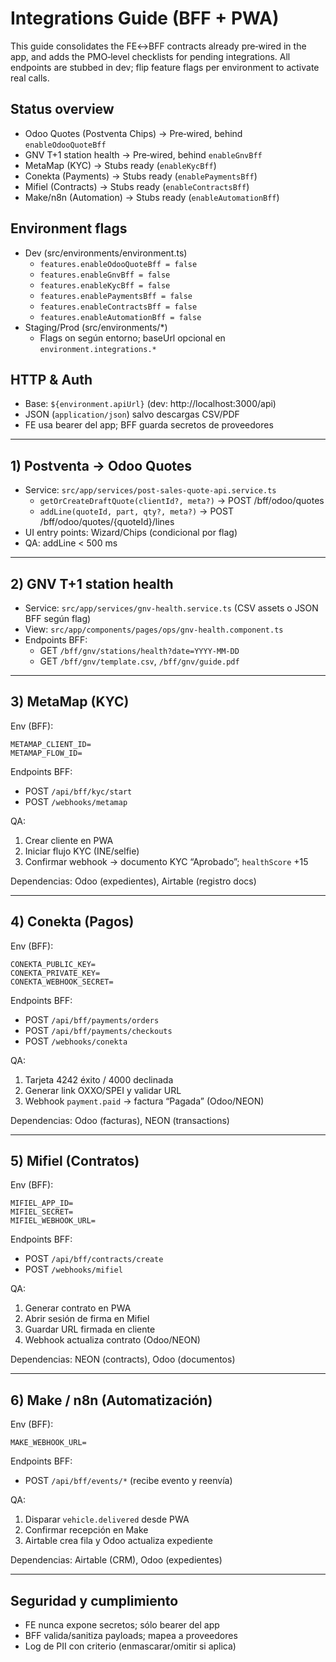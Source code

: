 # Integrations Guide (BFF + PWA)

This guide consolidates the FE↔BFF contracts already pre‑wired in the app, and adds the PMO‑level checklists for pending integrations. All endpoints are stubbed in dev; flip feature flags per environment to activate real calls.

## Status overview

- Odoo Quotes (Postventa Chips) → Pre‑wired, behind `enableOdooQuoteBff`
- GNV T+1 station health → Pre‑wired, behind `enableGnvBff`
- MetaMap (KYC) → Stubs ready (`enableKycBff`)
- Conekta (Payments) → Stubs ready (`enablePaymentsBff`)
- Mifiel (Contracts) → Stubs ready (`enableContractsBff`)
- Make/n8n (Automation) → Stubs ready (`enableAutomationBff`)

## Environment flags

- Dev (src/environments/environment.ts)
  - `features.enableOdooQuoteBff = false`
  - `features.enableGnvBff = false`
  - `features.enableKycBff = false`
  - `features.enablePaymentsBff = false`
  - `features.enableContractsBff = false`
  - `features.enableAutomationBff = false`
- Staging/Prod (src/environments/*)
  - Flags on según entorno; baseUrl opcional en `environment.integrations.*`

## HTTP & Auth

- Base: `${environment.apiUrl}` (dev: http://localhost:3000/api)
- JSON (`application/json`) salvo descargas CSV/PDF
- FE usa bearer del app; BFF guarda secretos de proveedores

---

## 1) Postventa → Odoo Quotes

- Service: `src/app/services/post-sales-quote-api.service.ts`
  - `getOrCreateDraftQuote(clientId?, meta?)` → POST /bff/odoo/quotes
  - `addLine(quoteId, part, qty?, meta?)` → POST /bff/odoo/quotes/{quoteId}/lines
- UI entry points: Wizard/Chips (condicional por flag)
- QA: addLine < 500 ms

---

## 2) GNV T+1 station health

- Service: `src/app/services/gnv-health.service.ts` (CSV assets o JSON BFF según flag)
- View: `src/app/components/pages/ops/gnv-health.component.ts`
- Endpoints BFF:
  - GET `/bff/gnv/stations/health?date=YYYY-MM-DD`
  - GET `/bff/gnv/template.csv`, `/bff/gnv/guide.pdf`

---

## 3) MetaMap (KYC)

Env (BFF):

```
METAMAP_CLIENT_ID=
METAMAP_FLOW_ID=
```

Endpoints BFF:

- POST `/api/bff/kyc/start`
- POST `/webhooks/metamap`

QA:

1. Crear cliente en PWA
2. Iniciar flujo KYC (INE/selfie)
3. Confirmar webhook → documento KYC “Aprobado”; `healthScore` +15

Dependencias: Odoo (expedientes), Airtable (registro docs)

---

## 4) Conekta (Pagos)

Env (BFF):

```
CONEKTA_PUBLIC_KEY=
CONEKTA_PRIVATE_KEY=
CONEKTA_WEBHOOK_SECRET=
```

Endpoints BFF:

- POST `/api/bff/payments/orders`
- POST `/api/bff/payments/checkouts`
- POST `/webhooks/conekta`

QA:

1. Tarjeta 4242 éxito / 4000 declinada
2. Generar link OXXO/SPEI y validar URL
3. Webhook `payment.paid` → factura “Pagada” (Odoo/NEON)

Dependencias: Odoo (facturas), NEON (transactions)

---

## 5) Mifiel (Contratos)

Env (BFF):

```
MIFIEL_APP_ID=
MIFIEL_SECRET=
MIFIEL_WEBHOOK_URL=
```

Endpoints BFF:

- POST `/api/bff/contracts/create`
- POST `/webhooks/mifiel`

QA:

1. Generar contrato en PWA
2. Abrir sesión de firma en Mifiel
3. Guardar URL firmada en cliente
4. Webhook actualiza contrato (Odoo/NEON)

Dependencias: NEON (contracts), Odoo (documentos)

---

## 6) Make / n8n (Automatización)

Env (BFF):

```
MAKE_WEBHOOK_URL=
```

Endpoints BFF:

- POST `/api/bff/events/*` (recibe evento y reenvía)

QA:

1. Disparar `vehicle.delivered` desde PWA
2. Confirmar recepción en Make
3. Airtable crea fila y Odoo actualiza expediente

Dependencias: Airtable (CRM), Odoo (expedientes)

---

## Seguridad y cumplimiento

- FE nunca expone secretos; sólo bearer del app
- BFF valida/sanitiza payloads; mapea a proveedores
- Log de PII con criterio (enmascarar/omitir si aplica)
